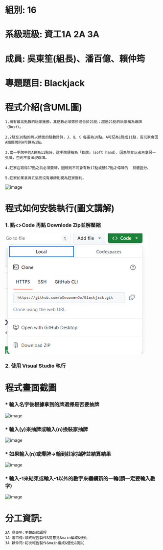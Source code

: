 # 組別: 16
# 系級班級: 資工1A 2A 3A
# 成員: 吳東笙(組長)、潘百億、賴仲筠
# 專題題目: Blackjack
# 程式介紹(含UML圖)  
    1.擁有最高點數的玩家獲勝，其點數必須等於或低於21點；超過21點的玩家稱為爆牌（Bust）。

    2.2點至10點的牌以牌面的點數計算，J、Q、K 每張為10點。A可記為1點或11點，若玩家會因A而爆牌則A可算為1點。

    3.當一手牌中的A算為11點時，這手牌便稱為「軟牌」（soft hand），因為除非玩者再拿另一張牌，否則不會出現爆牌。

    4.莊家在取得17點之前必須要牌，因規則不同會有軟17點或硬17點才停牌的  具體區分。

    5.莊家如果拿牌五張而沒有爆牌則視為莊家勝利。
![image](https://github.com/oOwuowenOo/Blackjack/blob/%E6%9C%AC%E9%AB%94/BJ%E5%9C%96/UML.png) 
 

# 程式如何安裝執行(圖文講解)
### 1. 點<>Code 再點 Downlode Zip並解壓縮  
![image](https://github.com/oOwuowenOo/Blackjack/blob/%E6%9C%AC%E9%AB%94/BJ%E5%9C%96/%E8%9E%A2%E5%B9%95%E6%93%B7%E5%8F%96%E7%95%AB%E9%9D%A2%202024-06-18%20194616.png)
### 2. 使用 Visual Studio 執行
  
# 程式畫面截圖  
### * 輸入名字後根據拿到的牌選擇是否要抽牌 
![image](https://github.com/oOwuowenOo/Blackjack/blob/%E6%9C%AC%E9%AB%94/BJ%E5%9C%96/1.png) 

### * 輸入(y)來抽牌或輸入(n)換裝家抽牌  
![image](https://github.com/oOwuowenOo/Blackjack/blob/%E6%9C%AC%E9%AB%94/BJ%E5%9C%96/2.png) 

### * 如果輸入(n)或爆牌->輪到莊家抽牌並結算結果  
![image](https://github.com/oOwuowenOo/Blackjack/blob/%E6%9C%AC%E9%AB%94/BJ%E5%9C%96/3.png)  

### * 輸入-1來結束或輸入-1以外的數字來繼續新的一輪(請一定要輸入數字)  
![image](https://github.com/oOwuowenOo/Blackjack/blob/%E6%9C%AC%E9%AB%94/BJ%E5%9C%96/4.png)  


# 分工資訊:
    2A 吳東笙:主體函式編程
    1A 潘百億:最終報告製作&提意見&main編成&優化
    3A 賴仲筠:初次報告製作&main編成&優化&測試

